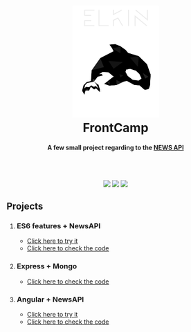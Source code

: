 <h1 align="center">
  <br>
  <a href="https://github.com/elkinny">
    <img src="https://raw.githubusercontent.com/elkinny/Curriculum-Vitae/master/ekins_logo.png" alt="Elkin" width="200">
  </a>
  <br>
    FrontCamp
  <br>
</h1>

<h4 align="center"> A few small project regarding to the <a href="https://newsapi.org/">NEWS API</a></h4>

<br>
<br>
<p align="center">
    <img src="https://forthebadge.com/images/badges/built-with-love.svg">
    <img src="https://forthebadge.com/images/badges/fuck-it-ship-it.svg">
    <img src="https://forthebadge.com/images/badges/gluten-free.svg">
</p>

<h2>Projects</h2>
<ol>
  <li>
    <h3>ES6 features + NewsAPI</h3>
    <ul>
      <li><a href="https://elkinny.github.io/NewsAPI/news-app/index.html">Click here to try it</a></li>
      <li><a href="https://github.com/elkinny/NewsAPI/tree/master/news-app">Click here to check the code</a></li>
    </ul>
  </li>
  <li>
    <h3>Express + Mongo</h3>
    <ul>
      <li><a href="https://github.com/elkinny/NewsAPI/tree/master/news-api">Click here to check the code</a></li>
    </ul>
  </li>
  <li>
    <h3>Angular + NewsAPI</h3>
    <ul>
      <li><a href="https://elkinny.github.io/NewsAPI/news-ng/index.html">Click here to try it</a></li>
      <li><a href="https://github.com/elkinny/NewsAPI/tree/master/news-ng">Click here to check the code</a></li>
    </ul>
  </li>
</ol>
